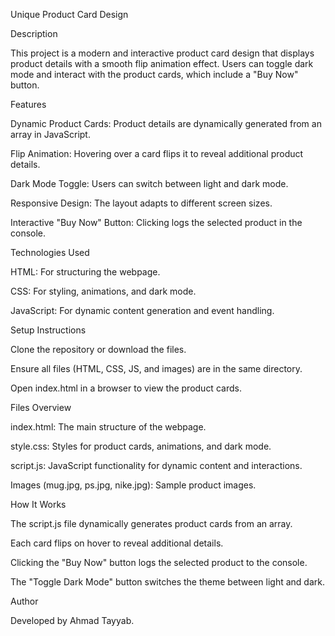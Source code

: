 Unique Product Card Design

Description

This project is a modern and interactive product card design that displays product details with a smooth flip animation effect. Users can toggle dark mode and interact with the product cards, which include a "Buy Now" button.

Features

Dynamic Product Cards: Product details are dynamically generated from an array in JavaScript.

Flip Animation: Hovering over a card flips it to reveal additional product details.

Dark Mode Toggle: Users can switch between light and dark mode.

Responsive Design: The layout adapts to different screen sizes.

Interactive "Buy Now" Button: Clicking logs the selected product in the console.

Technologies Used

HTML: For structuring the webpage.

CSS: For styling, animations, and dark mode.

JavaScript: For dynamic content generation and event handling.

Setup Instructions

Clone the repository or download the files.

Ensure all files (HTML, CSS, JS, and images) are in the same directory.

Open index.html in a browser to view the product cards.

Files Overview

index.html: The main structure of the webpage.

style.css: Styles for product cards, animations, and dark mode.

script.js: JavaScript functionality for dynamic content and interactions.

Images (mug.jpg, ps.jpg, nike.jpg): Sample product images.

How It Works

The script.js file dynamically generates product cards from an array.

Each card flips on hover to reveal additional details.

Clicking the "Buy Now" button logs the selected product to the console.

The "Toggle Dark Mode" button switches the theme between light and dark.

Author

Developed by Ahmad Tayyab.

